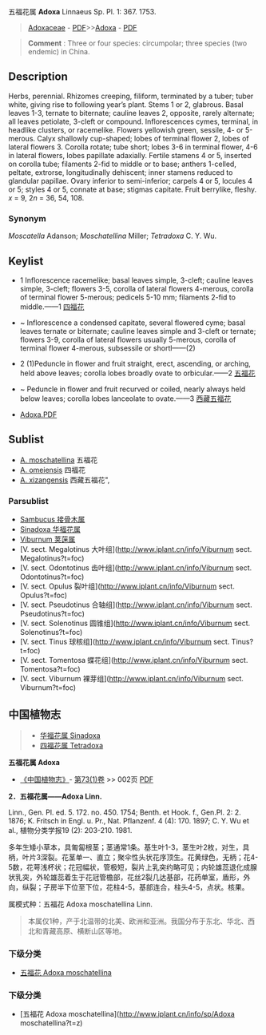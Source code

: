 五福花属 **Adoxa** Linnaeus Sp. Pl. 1: 367. 1753.

> [Adoxaceae](Adoxaceae-五福花科.md) - [PDF](http://www.iplant.cn/foc/pdf/Adoxaceae.pdf)>>[Adoxa](Adoxa-五福花属.md) - [PDF](http://www.iplant.cn/foc/pdf/Adoxa.pdf)


> **Comment** : 
> Three or four species: circumpolar; three species (two endemic) in China.

## Description

Herbs, perennial. Rhizomes creeping, filiform, terminated by a tuber; tuber white, giving rise to following year’s plant. Stems 1 or 2, glabrous. Basal leaves 1-3, ternate to biternate; cauline leaves 2, opposite, rarely alternate; all leaves petiolate, 3-cleft or compound. Inflorescences cymes, terminal, in headlike clusters, or racemelike. Flowers yellowish green, sessile, 4- or 5-merous. Calyx shallowly cup-shaped; lobes of terminal flower 2, lobes of lateral flowers 3. Corolla rotate; tube short; lobes 3-6 in terminal flower, 4-6 in lateral flowers, lobes papillate adaxially. Fertile stamens 4 or 5, inserted on corolla tube; filaments 2-fid to middle or to base; anthers 1-celled, peltate, extrorse, longitudinally dehiscent; inner stamens reduced to glandular papillae. Ovary inferior to semi-inferior; carpels 4 or 5, locules 4 or 5; styles 4 or 5, connate at base; stigmas capitate. Fruit berrylike, fleshy. *x* = 9, 2*n* = 36, 54, 108.



### Synonym
*Moscatella* Adanson; *Moschatellina* Miller; *Tetradoxa* C. Y. Wu.


## Keylist

* 1 Inflorescence racemelike; basal leaves simple, 3-cleft; cauline leaves simple, 3-cleft; flowers 3-5, corolla of lateral flowers 4-merous, corolla of terminal flower 5-merous; pedicels 5-10 mm; filaments 2-fid to middle.——1 [四福花](Adoxa-omeiensis-四福花.md)
* ~ Inflorescence a condensed capitate, several flowered cyme; basal leaves ternate or biternate; cauline leaves simple and 3-cleft or ternate; flowers 3-9, corolla of lateral flowers usually 5-merous, corolla of terminal flower 4-merous, subsessile or shortl——(2)

* 2 (1)Peduncle in flower and fruit straight, erect, ascending, or arching, held above leaves; corolla lobes broadly ovate to orbicular.——2 [五福花](Adoxa-moschatellina-五福花.md)
* ~ Peduncle in flower and fruit recurved or coiled, nearly always held below leaves; corolla lobes lanceolate to ovate.——3 [西藏五福花](Adoxa-xizangensis-西藏五福花.md)


* [Adoxa.PDF](http://www.iplant.cn/foc/pdf/Adoxa.pdf)

## Sublist

* [A.  moschatellina](Adoxa-moschatellina-五福花.md) 五福花
* [A.  omeiensis](Adoxa-omeiensis-四福花.md) 四福花
* [A.  xizangensis](Adoxa-xizangensis-西藏五福花.md) 西藏五福花",

### Parsublist

* [Sambucus  接骨木属](http://www.iplant.cn/info/Sambucus?t=foc)
* [Sinadoxa  华福花属](http://www.iplant.cn/info/Sinadoxa?t=foc)
* [Viburnum  荚蒾属](http://www.iplant.cn/info/Viburnum?t=foc)
* [V.  sect. Megalotinus  大叶组](http://www.iplant.cn/info/Viburnum sect. Megalotinus?t=foc)
* [V.  sect. Odontotinus  齿叶组](http://www.iplant.cn/info/Viburnum sect. Odontotinus?t=foc)
* [V.  sect. Opulus  裂叶组](http://www.iplant.cn/info/Viburnum sect. Opulus?t=foc)
* [V.  sect. Pseudotinus  合轴组](http://www.iplant.cn/info/Viburnum sect. Pseudotinus?t=foc)
* [V.  sect. Solenotinus  圆锥组](http://www.iplant.cn/info/Viburnum sect. Solenotinus?t=foc)
* [V.  sect. Tinus  球核组](http://www.iplant.cn/info/Viburnum sect. Tinus?t=foc)
* [V.  sect. Tomentosa  蝶花组](http://www.iplant.cn/info/Viburnum sect. Tomentosa?t=foc)
* [V.  sect. Viburnum  裸芽组](http://www.iplant.cn/info/Viburnum sect. Viburnum?t=foc)

## 中国植物志

> * [华福花属  Sinadoxa](http://www.iplant.cn/info/Sinadoxa?t=z)
> * [四福花属  Tetradoxa](http://www.iplant.cn/info/Tetradoxa?t=z)


**五福花属 Adoxa**

* [《中国植物志》](http://www.iplant.cn/frps)- [第73(1)卷](http://www.iplant.cn/frps/vol/73(1)) >> 002页 [PDF](http://www.iplant.cn/frps/pdf/73(1)/002y.pdf)


**2．五福花属——Adoxa Linn.**

Linn., Gen. Pl. ed. 5. 172. no. 450. 1754; Benth. et Hook. f., Gen.Pl. 2: 2. 1876; K. Fritsch in Engl. u. Pr., Nat. Pflanzenf. 4 (4): 170. 1897; C. Y. Wu et al., 植物分类学报19 (2): 203-210. 1981.

多年生矮小草本，具匍匐根茎；茎通常1条。基生叶1-3，茎生叶2枚，对生，具柄，叶片3深裂。花茎单一、直立；聚伞性头状花序顶生。花黄绿色，无柄；花4-5数，花萼浅杯状；花冠幅状，管极短，裂片上乳突约略可见；内轮雄蕊退化成腺状乳突，外轮雄蕊着生于花冠管檐部，花丝2裂几达基部，花药单室，盾形，外向，纵裂；子房半下位至下位，花柱4-5，基部连合，柱头4-5，点状。核果。

属模式种：五福花 Adoxa moschatellina Linn.

> 本属仅1种，产于北温带的北美、欧洲和亚洲。我国分布于东北、华北、西北和青藏高原、横断山区等地。

### 下级分类
* [五福花  Adoxa moschatellina](Adoxa-moschatellina-五福花.md)

### 下级分类
* [五福花  Adoxa moschatellina](http://www.iplant.cn/info/sp/Adoxa moschatellina?t=z)
